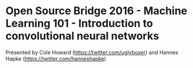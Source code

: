 # Open Source Bridge 2016 - Machine Learning 101 - Introduction to convolutional neural networks

Presented by Cole Howard (https://twitter.com/uglyboxer) and Hannes Hapke (https://twitter.com/hanneshapke)